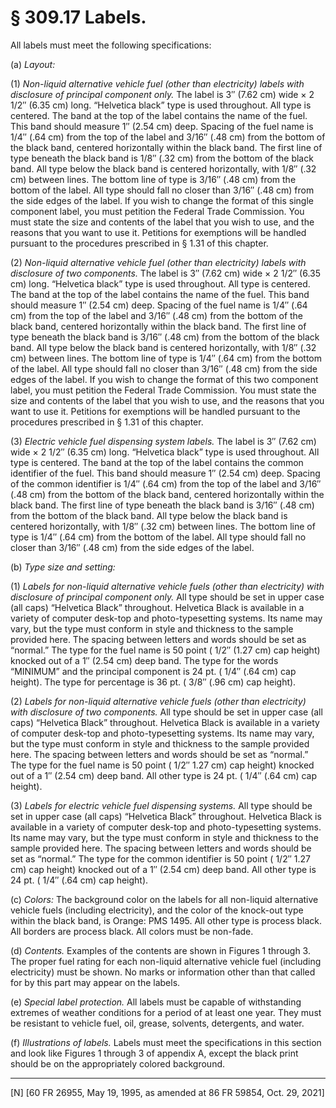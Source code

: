 # § 309.17   Labels.

All labels must meet the following specifications:


(a) *Layout:*

(1) *Non-liquid alternative vehicle fuel (other than electricity) labels with disclosure of principal component only.* The label is 3″ (7.62 cm) wide × 2
1/2″ (6.35 cm) long. “Helvetica black” type is used throughout. All type is centered. The band at the top of the label contains the name of the fuel. This band should measure 1″ (2.54 cm) deep. Spacing of the fuel name is 
1/4″ (.64 cm) from the top of the label and 
3/16″ (.48 cm) from the bottom of the black band, centered horizontally within the black band. The first line of type beneath the black band is 
1/8″ (.32 cm) from the bottom of the black band. All type below the black band is centered horizontally, with 
1/8″ (.32 cm) between lines. The bottom line of type is 
3/16″ (.48 cm) from the bottom of the label. All type should fall no closer than 
3/16″ (.48 cm) from the side edges of the label. If you wish to change the format of this single component label, you must petition the Federal Trade Commission. You must state the size and contents of the label that you wish to use, and the reasons that you want to use it. Petitions for exemptions will be handled pursuant to the procedures prescribed in § 1.31 of this chapter.


(2) *Non-liquid alternative vehicle fuel (other than electricity) labels with disclosure of two components.* The label is 3″ (7.62 cm) wide × 2
1/2″ (6.35 cm) long. “Helvetica black” type is used throughout. All type is centered. The band at the top of the label contains the name of the fuel. This band should measure 1″ (2.54 cm) deep. Spacing of the fuel name is 
1/4″ (.64 cm) from the top of the label and 
3/16″ (.48 cm) from the bottom of the black band, centered horizontally within the black band. The first line of type beneath the black band is 
3/16″ (.48 cm) from the bottom of the black band. All type below the black band is centered horizontally, with 
1/8″ (.32 cm) between lines. The bottom line of type is 
1/4″ (.64 cm) from the bottom of the label. All type should fall no closer than 
3/16″ (.48 cm) from the side edges of the label. If you wish to change the format of this two component label, you must petition the Federal Trade Commission. You must state the size and contents of the label that you wish to use, and the reasons that you want to use it. Petitions for exemptions will be handled pursuant to the procedures prescribed in § 1.31 of this chapter.




(3) *Electric vehicle fuel dispensing system labels.* The label is 3″ (7.62 cm) wide × 2
1/2″ (6.35 cm) long. “Helvetica black” type is used throughout. All type is centered. The band at the top of the label contains the common identifier of the fuel. This band should measure 1″ (2.54 cm) deep. Spacing of the common identifier is 
1/4″ (.64 cm) from the top of the label and 
3/16″ (.48 cm) from the bottom of the black band, centered horizontally within the black band. The first line of type beneath the black band is 
3/16″ (.48 cm) from the bottom of the black band. All type below the black band is centered horizontally, with 
1/8″ (.32 cm) between lines. The bottom line of type is 
1/4″ (.64 cm) from the bottom of the label. All type should fall no closer than 
3/16″ (.48 cm) from the side edges of the label.


(b) *Type size and setting:*

(1) *Labels for non-liquid alternative vehicle fuels (other than electricity) with disclosure of principal component only.* All type should be set in upper case (all caps) “Helvetica Black” throughout. Helvetica Black is available in a variety of computer desk-top and photo-typesetting systems. Its name may vary, but the type must conform in style and thickness to the sample provided here. The spacing between letters and words should be set as “normal.” The type for the fuel name is 50 point (
1/2″ (1.27 cm) cap height) knocked out of a 1″ (2.54 cm) deep band. The type for the words “MINIMUM” and the principal component is 24 pt. (
1/4″ (.64 cm) cap height). The type for percentage is 36 pt. (
3/8″ (.96 cm) cap height).


(2) *Labels for non-liquid alternative vehicle fuels (other than electricity) with disclosure of two components.* All type should be set in upper case (all caps) “Helvetica Black” throughout. Helvetica Black is available in a variety of computer desk-top and photo-typesetting systems. Its name may vary, but the type must conform in style and thickness to the sample provided here. The spacing between letters and words should be set as “normal.” The type for the fuel name is 50 point (
1/2″ 1.27 cm) cap height) knocked out of a 1″ (2.54 cm) deep band. All other type is 24 pt. (
1/4″ (.64 cm) cap height).


(3) *Labels for electric vehicle fuel dispensing systems.* All type should be set in upper case (all caps) “Helvetica Black” throughout. Helvetica Black is available in a variety of computer desk-top and photo-typesetting systems. Its name may vary, but the type must conform in style and thickness to the sample provided here. The spacing between letters and words should be set as “normal.” The type for the common identifier is 50 point (
1/2″ 1.27 cm) cap height) knocked out of a 1″ (2.54 cm) deep band. All other type is 24 pt. (
1/4″ (.64 cm) cap height).


(c) *Colors:* The background color on the labels for all non-liquid alternative vehicle fuels (including electricity), and the color of the knock-out type within the black band, is Orange: PMS 1495. All other type is process black. All borders are process black. All colors must be non-fade.


(d) *Contents.* Examples of the contents are shown in Figures 1 through 3. The proper fuel rating for each non-liquid alternative vehicle fuel (including electricity) must be shown. No marks or information other than that called for by this part may appear on the labels.


(e) *Special label protection.* All labels must be capable of withstanding extremes of weather conditions for a period of at least one year. They must be resistant to vehicle fuel, oil, grease, solvents, detergents, and water.


(f) *Illustrations of labels.* Labels must meet the specifications in this section and look like Figures 1 through 3 of appendix A, except the black print should be on the appropriately colored background.



---

[N] [60 FR 26955, May 19, 1995, as amended at 86 FR 59854, Oct. 29, 2021]






